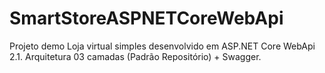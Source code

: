 # SmartStoreASPNETCoreWebApi
Projeto demo Loja virtual simples desenvolvido em ASP.NET Core WebApi 2.1. Arquitetura 03 camadas (Padrão Repositório) + Swagger.
